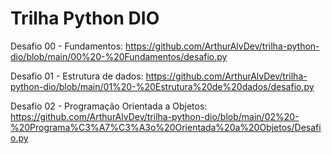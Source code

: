 # Trilha Python DIO
Desafio 00 - Fundamentos: https://github.com/ArthurAlvDev/trilha-python-dio/blob/main/00%20-%20Fundamentos/desafio.py

Desafio 01 - Estrutura de dados: https://github.com/ArthurAlvDev/trilha-python-dio/blob/main/01%20-%20Estrutura%20de%20dados/desafio.py

Desafio 02 - Programação Orientada a Objetos: https://github.com/ArthurAlvDev/trilha-python-dio/blob/main/02%20-%20Programa%C3%A7%C3%A3o%20Orientada%20a%20Objetos/Desafio.py
